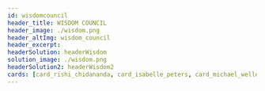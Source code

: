 ```yaml
---
id: wisdomcouncil
header_title: WISDOM COUNCIL
header_image: ./wisdom.png
header_altImg: wisdom_council
header_excerpt:
headerSolution: headerWisdom
solution_image: ./wisdom.png
headerSolution2: headerWisdom2
cards: [card_rishi_chidananda, card_isabelle_peters, card_michael_wellesley_wesley, card_sophie_monpeyssen]
---
```


<!-- howItWorksMain: token_main
howItWorks: [token_sec1, token_sec2, token_sec3]
slides:
  [
    intrinsic_value,
    limited_supply,
    povered_by_stellar,
    token_sustainable,
  ] -->
<!-- signup: signup -->
<!--
headerSolution: headerToken
button:
link: https://app.liquid.com/quick-exchange/
featuresMain3: token_features
features3: [token_feature1, token_feature2, token_feature3, token_feature4, token_feature5, token_feature6]

headerSolution3: headerToken3
comparisonMain: token_comparison
comparisonSecs:
  [token_comparison1, token_comparison2, token_comparison3]
cards2: [token2_card1]
cta: home_token


-->
